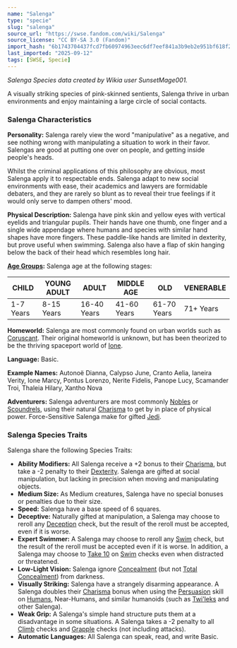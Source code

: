 ```yaml
---
name: "Salenga"
type: "specie"
slug: "salenga"
source_url: "https://swse.fandom.com/wiki/Salenga"
source_license: "CC BY-SA 3.0 (Fandom)"
import_hash: "6b1743704437fcd7fb60974963eec6df7eef841a3b9eb2e951bf618f2a3a7c53"
last_imported: "2025-09-12"
tags: [SWSE, Specie]
---
```

*Salenga Species data created by Wikia user SunsetMage001.*

A visually striking species of pink-skinned sentients, Salenga thrive in urban environments and enjoy maintaining a large circle of social contacts.
### Salenga Characteristics
**Personality:** Salenga rarely view the word "manipulative" as a negative, and see nothing wrong with manipulating a situation to work in their favor. Salengas are good at putting one over on people, and getting inside people's heads.

Whilst the criminal applications of this philosophy are obvious, most Salenga apply it to respectable ends. Salenga adapt to new social environments with ease, their academics and lawyers are formidable debaters, and they are rarely so blunt as to reveal their true feelings if it would only serve to dampen others' mood.

**Physical Description:** Salenga have pink skin and yellow eyes with vertical eyelids and triangular pupils. Their hands have one thumb, one finger and a single wide appendage where humans and species with similar hand shapes have more fingers. These paddle-like hands are limited in dexterity, but prove useful when swimming. Salenga also have a flap of skin hanging below the back of their head which resembles long hair.

**[Age Groups](https://swse.fandom.com/wiki/Age_Groups):** Salenga age at the following stages:

| CHILD | YOUNG ADULT | ADULT | MIDDLE AGE | OLD | VENERABLE |
| --- | --- | --- | --- | --- | --- |
| 1-7 Years | 8-15 Years | 16-40 Years | 41-60 Years | 61-70 Years | 71+ Years |

**Homeworld:** Salenga are most commonly found on urban worlds such as [Coruscant](https://swse.fandom.com/wiki/Coruscant). Their original homeworld is unknown, but has been theorized to be the thriving spaceport world of [Ione](https://swse.fandom.com/wiki/Ione).

**Language:** Basic.

**Example Names:** Autonoë Dianna, Calypso June, Cranto Aelia, Ianeira Verity, Ione Marcy, Pontus Lorenzo, Nerite Fidelis, Panope Lucy, Scamander Troi, Thaleia Hilary, Xantho Nova

**Adventurers:** Salenga adventurers are most commonly [Nobles](https://swse.fandom.com/wiki/Nobles) or [Scoundrels](https://swse.fandom.com/wiki/Scoundrels), using their natural [Charisma](https://swse.fandom.com/wiki/Charisma) to get by in place of physical power. Force-Sensitive Salenga make for gifted [Jedi](https://swse.fandom.com/wiki/Jedi).
### Salenga Species Traits
Salenga share the following Species Traits:
- **Ability Modifiers:** All Salenga receive a +2 bonus to their [Charisma](https://swse.fandom.com/wiki/Charisma), but take a -2 penalty to their [Dexterity](https://swse.fandom.com/wiki/Dexterity). Salenga are gifted at social manipulation, but lacking in precision when moving and manipulating objects.
- **Medium Size:** As Medium creatures, Salenga have no special bonuses or penalties due to their size.
- **Speed:** Salenga have a base speed of 6 squares.
- **Deceptive:** Naturally gifted at manipulation, a Salenga may choose to reroll any [Deception](https://swse.fandom.com/wiki/Deception) check, but the result of the reroll must be accepted, even if it is worse.
- **Expert Swimmer:** A Salenga may choose to reroll any [Swim](https://swse.fandom.com/wiki/Swim) check, but the result of the reroll must be accepted even if it is worse. In addition, a Salenga may choose to [Take 10](https://swse.fandom.com/wiki/Take_10) on [Swim](https://swse.fandom.com/wiki/Swim) checks even when distracted or threatened.
- **Low-Light Vision:** Salenga ignore [Concealment](https://swse.fandom.com/wiki/Concealment) (but not [Total Concealment](https://swse.fandom.com/wiki/Total_Concealment)) from darkness.
- **Visually Striking:** Salenga have a strangely disarming appearance. A Salenga doubles their [Charisma](https://swse.fandom.com/wiki/Charisma) bonus when using the [Persuasion](https://swse.fandom.com/wiki/Persuasion) skill on [Humans](https://swse.fandom.com/wiki/Humans), Near-Humans, and similar humanoids (such as [Twi'leks](https://swse.fandom.com/wiki/Twi'leks) and other Salenga).
- **Weak Grip:** A Salenga's simple hand structure puts them at a disadvantage in some situations. A Salenga takes a -2 penalty to all [Climb](https://swse.fandom.com/wiki/Climb) checks and [Grapple](https://swse.fandom.com/wiki/Grapple) checks (not including attacks).
- **Automatic Languages:** All Salenga can speak, read, and write Basic.